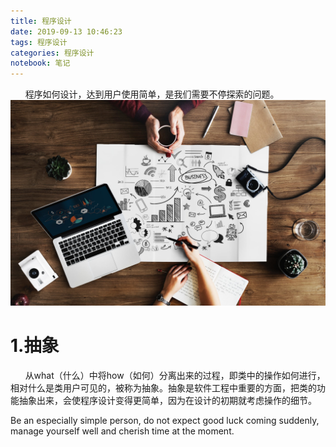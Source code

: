 ```yaml
---
title: 程序设计
date: 2019-09-13 10:46:23
tags: 程序设计
categories: 程序设计
notebook: 笔记
---
```


&nbsp;&nbsp;&nbsp;&nbsp;&nbsp;&nbsp;程序如何设计，达到用户使用简单，是我们需要不停探索的问题。
![program_design](程序设计/program_design.jpeg)
<!-- more -->

# 1.抽象
&nbsp;&nbsp;&nbsp;&nbsp;&nbsp;&nbsp;从what（什么）中将how（如何）分离出来的过程，即类中的操作如何进行，相对什么是类用户可见的，被称为抽象。抽象是软件工程中重要的方面，把类的功能抽象出来，会使程序设计变得更简单，因为在设计的初期就考虑操作的细节。



Be an especially simple person,
do not expect good luck coming suddenly, 
manage yourself well and cherish time at the moment.